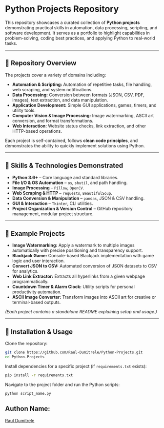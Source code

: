 # Python Projects Repository

This repository showcases a curated collection of **Python projects** demonstrating practical skills in automation, data processing, scripting, and software development. It serves as a portfolio to highlight capabilities in problem-solving, coding best practices, and applying Python to real-world tasks.

---

## 🔹 Repository Overview

The projects cover a variety of domains including:

- **Automation & Scripting:** Automation of repetitive tasks, file handling, web scraping, and system notifications.
- **Data Processing:** Conversion between formats (JSON, CSV, PDF, images), text extraction, and data manipulation.
- **Application Development:** Simple GUI applications, games, timers, and utility tools.
- **Computer Vision & Image Processing:** Image watermarking, ASCII art conversion, and format transformations.
- **Web Interaction:** Website status checks, link extraction, and other HTTP-based operations.

Each project is self-contained, follows **clean code principles**, and demonstrates the ability to quickly implement solutions using Python.

---

## 🔹 Skills & Technologies Demonstrated

- **Python 3.6+** – Core language and standard libraries.
- **File I/O & OS Automation** – `os`, `shutil`, and path handling.
- **Image Processing** – `Pillow`, `OpenCV`.
- **Web Scraping & HTTP** – `requests`, `BeautifulSoup`.
- **Data Conversion & Manipulation** – `pandas`, JSON & CSV handling.
- **GUI & Interaction** – `Tkinter`, CLI utilities.
- **Project Organization & Version Control** – GitHub repository management, modular project structure.

---

## 🔹 Example Projects

- **Image Watermarking:** Apply a watermark to multiple images automatically with precise positioning and transparency support.
- **Blackjack Game:** Console-based Blackjack implementation with game logic and user interaction.
- **Convert JSON to CSV:** Automated conversion of JSON datasets to CSV for analytics.
- **Web Link Extractor:** Extracts all hyperlinks from a given webpage programmatically.
- **Countdown Timer & Alarm Clock:** Utility scripts for personal productivity automation.
- **ASCII Image Converter:** Transform images into ASCII art for creative or terminal-based outputs.

*(Each project contains a standalone README explaining setup and usage.)*

---

## 🔹 Installation & Usage

Clone the repository:

```bash
git clone https://github.com/Raul-Dumitrele/Python-Projects.git
cd Python-Projects
```

Install dependencies for a specific project (if `requirements.txt` exists):

```bash
pip install -r requirements.txt
```

Navigate to the project folder and run the Python scripts:

```bash
python script_name.py
```
## Authon Name:
[Raul Dumitrele](https://github.com/Raul-Dumitrele)
